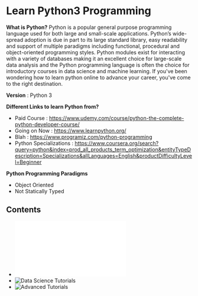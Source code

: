 # Learn Python3 Programming

__What is Python?__ Python is a popular general purpose programming language used for both large and small-scale applications. Python’s wide-spread adoption is due in part to its large standard library, easy readability and support of multiple paradigms including functional, procedural and object-oriented programming styles. Python modules exist for interacting with a variety of databases making it an excellent choice for large-scale data analysis and the Python programming language is often the choice for introductory courses in data science and machine learning. If you've been wondering how to learn python online to advance your career, you've come to the right destination.

__Version__ : Python 3

__Different Links to learn Python from?__
* Paid Course : https://www.udemy.com/course/python-the-complete-python-developer-course/
* Going on Now : https://www.learnpython.org/
* Blah : https://www.programiz.com/python-programming
* Python Specializations : https://www.coursera.org/search?query=python&index=prod_all_products_term_optimization&entityTypeDescription=Specializations&allLanguages=English&productDifficultyLevel=Beginner

__Python Programming Paradigms__
- Object Oriented
- Not Statically Typed

## Contents
* ![Basics](basics.md)
* ![Data Science Tutorials]()
* ![Advanced Tutorials]()